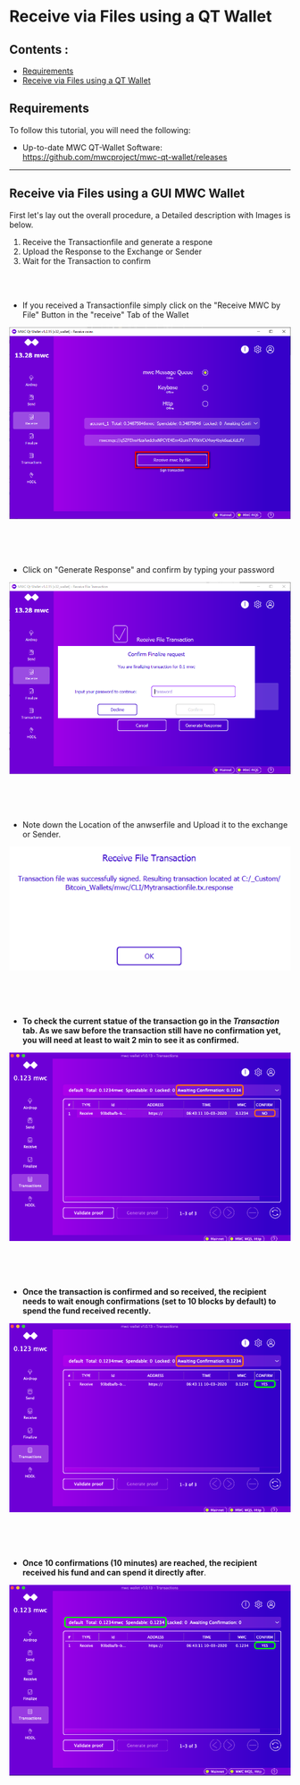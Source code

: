 # Receive via Files using a QT Wallet  


## Contents : 
  * [Requirements](#requirements)
  * [Receive via Files using a QT Wallet](#Receive-via-Files-using-a-QUI-Wallet)
  
## Requirements
To follow this tutorial, you will need the following:
- Up-to-date MWC QT-Wallet Software: https://github.com/mwcproject/mwc-qt-wallet/releases


------

## Receive via Files using a GUI MWC Wallet

 
 First let's lay out the overall procedure, a Detailed description with Images is below.
 
 1) Receive the Transactionfile and generate a respone
 2) Upload the Response to the Exchange or Sender
 3) Wait for the Transaction to confirm
 
  
  <br />
  <br /> 
  
  - If you received a Transactionfile simply click on the "Receive MWC by File" Button in the "receive" Tab of the Wallet
  
  ![receivefileqt](/static/img/receivefileqt.png "Receive Transaction File")  
  
  <br />
  <br /> 
  <br /> 
  
  - Click on "Generate Response" and confirm by typing your password
 
  
   ![generateresponse](/static/img/generateresponse1.png "Generate Response")  
   
   <br />
   <br /> 
   <br /> 
   
  - Note down the Location of the anwserfile and Upload it to the exchange or Sender.
  
  ![generateredsponse](/static/img/generateresponse2.png "Generate Response")
  
  <br />
  <br /> 
  <br /> 
  


- **To check the current statue of the transaction go in the _Transaction_ tab. As we saw before the transaction still have no confirmation yet, you will need at least to wait 2 min to see it as confirmed.**

![unconfirmed](/static/img/gui10.png "Unconfirmed")

  <br />
  <br /> 
  <br />


- **Once the transaction is confirmed and so received, the recipient needs to wait enough confirmations (set to 10 blocks by default) to spend the fund received recently.**   

![confirmed](/static/img/gui11.png "awaiting confirmations")

  <br />
  <br /> 
  <br />


- **Once 10 confirmations (10 minutes) are reached, the recipient received his fund and can spend it directly after**.   

![+10confirmation](/static/img/gui12.png "+10 confirmations")



